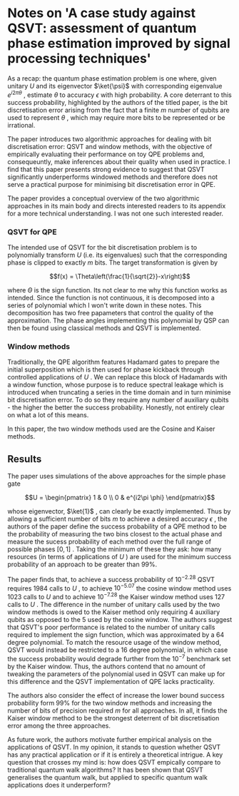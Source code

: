 # Notes on 'A case study against QSVT: assessment of quantum phase estimation improved by signal processing techniques'

As a recap: the quantum phase estimation problem is one where, given unitary  $`U`$  and its eigenvector  $`\ket{\psi}`$  with corresponding eigenvalue  $`e^{i2\pi \theta}`$ , estimate  $`\theta`$  to accuracy  $`\epsilon`$  with high probability. A core deterrant to this success probability, highlighted by the authors of the titled paper, is the bit discretisation error arising from the fact that a finite  $`m`$  number of qubits are used to represent  $`\theta`$ , which may require more bits to be represented or be irrational.

The paper introduces two algorithmic approaches for dealing with bit discretisation error: QSVT and window methods, with the objective of empirically evaluating their performance on toy QPE problems and, consequeuntly, make inferences about their quality when used in practice. I find that this paper presents strong evidence to suggest that QSVT significantly underperforms windowed methods and therefore does not serve a practical purpose for minimising bit discretisation error in QPE.

The paper provides a conceptual overview of the two algorithmic approaches in its main body and directs interested readers to its appendix for a more technical understanding. I was not one such interested reader.

### QSVT for QPE
The intended use of QSVT for the bit discretisation problem is to polynomially transform  $`U`$  (i.e. its eigenvalues) such that the corresponding phase is clipped to exactly  $`m`$  bits. The target transformation is given by 


```math
f(x) = \Theta\left(\frac{1}{\sqrt{2}}-x\right)
```


where  $`\Theta`$  is the sign function. Its not clear to me why this function works as intended. Since the function is not continuous, it is decomposed into a series of polynomial which I won't write down in these notes. This decomposition has two free papameters that control the quality of the approximation. The phase angles implementing this polynomial by QSP can then be found using classical methods and QSVT is implemented.

### Window methods
Traditionally, the QPE algorithm features Hadamard gates to prepare the initial superposition which is then used for phase kickback through controlled applications of  $`U`$ . We can replace this block of Hadamards with a window function, whose purpose is to reduce spectral leakage which is introduced when truncating a series in the time domain and in turn minimise bit discretisation error. To do so they require any number of auxiliary qubits - the higher the better the success probability. Honestly, not entirely clear on what a lot of this means.

In this paper, the two window methods used are the Cosine and Kaiser methods. 

## Results

The paper uses simulations of the above approaches for the simple phase gate 

```math
U = 
\begin{pmatrix}
1 & 0 \\
0 & e^{i2\pi \phi}
\end{pmatrix}
```

whose eigenvector,  $`\ket{1}`$ , can clearly be exactly implemented. Thus by allowing a sufficient number of bits  $`m`$  to achieve a desired accuracy  $`\epsilon`$ , the authors of the paper define the success probability of a QPE method to be the probability of measuring the two bins closest to the actual phase and measure the sucess probability of each method over the full range of possible phases  $`[0, 1]`$ . Taking the minimum of these they ask: how many resources (in terms of applications of  $`U`$ ) are used for the minimum success probability of an approach to be greater than 99%.

The paper finds that, to achieve a success probability of  $`10^{-2.28}`$  QSVT requires 1984 calls to  $`U`$ , to achieve  $`10^{-5.07}`$  the cosine window method uses 1023 calls to  $`U`$  and to achieve  $`10^{-7.28}`$  the Kaiser window method uses 127 calls to  $`U`$ . The difference in the number of unitary calls used by the two window methods is owed to the Kaiser method only requiring 4 auxiliary qubits as opposed to the 5 used by the cosine window. The authors suggest that QSVT's poor performance is related to the number of unitary calls required to implement the sign function, which was approximated by a 64 degree polynomial. To match the resource usage of the window method, QSVT would instead be restricted to a 16 degree polynomial, in which case the success probability would degrade further from the  $`10^{-7}`$  benchmark set by the Kaiser window. Thus, the authors contend that no amount of tweaking the parameters of the polynomial used in QSVT can make up for this difference and the QSVT implementation of QPE lacks practicality. 

The authors also consider the effect of increase the lower bound success probability form 99% for the two window methods and increasing the number of bits of precision required  $`m`$  for all approaches. In all, it finds the Kaiser window method to be the strongest deterrent of bit discretisation error among the three approaches.

As future work, the authors motivate further empirical analysis on the applications of QSVT. In my opinion, it stands to question whether QSVT has any practical application or if it is entirely a theoretical intrigue. A key question that crosses my mind is: how does QSVT empically compare to traditional quantum walk algorithms? It has been shown that QSVT generalises the quantum walk, but applied to specific quantum walk applications does it underperform?
